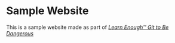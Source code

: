 # Sample Website

This is a sample website made as part of [*Learn Enough™ Git to Be
Dangerous*](http://learnenough.com/html-tutorial)
